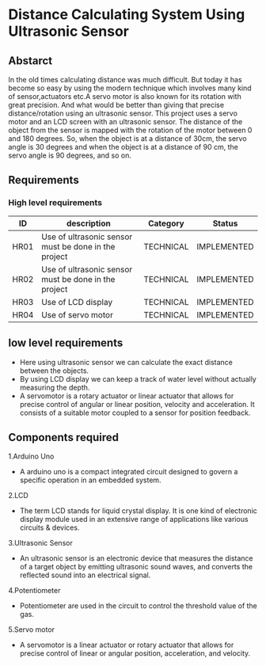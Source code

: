 # Distance Calculating System Using Ultrasonic Sensor


## Abstarct
In the old times calculating distance was much difficult. But today it has become so easy by using the modern technique which involves many kind of sensor,actuators etc.A servo motor is also known for its rotation with great precision. And what would be better than giving that precise distance/rotation using an ultrasonic sensor. This project uses a servo motor and an LCD screen with an ultrasonic sensor. The distance of the object from the sensor is mapped with the rotation of the motor between 0 and 180 degrees. So, when the object is at a distance of 30cm, the servo angle is 30 degrees and when the object is at a distance of 90 cm, the servo angle is 90 degrees, and so on.


## Requirements

### High level requirements

|ID  |                                         description |Category |Status     |
|----|---------------------------------------------------- |---------|-----------|
|HR01|Use of ultrasonic sensor must be done in the project |TECHNICAL|IMPLEMENTED|
|HR02| Use of ultrasonic sensor must be done in the project|TECHNICAL|IMPLEMENTED|
|HR03|Use of LCD display                                   |TECHNICAL|IMPLEMENTED|
|HR04|Use of servo motor                                   |TECHNICAL|IMPLEMENTED|


## low level requirements
*  Here using ultrasonic sensor we can calculate the exact distance between the objects.
* By using LCD display we can keep a track of water level without actually measuring the depth.
* A servomotor is a rotary actuator or linear actuator that allows for precise control of angular or linear position, velocity and acceleration. It consists of a suitable motor coupled to a sensor for position feedback.


## Components required
1.Arduino Uno
* A arduino uno is a compact integrated circuit designed to govern a specific operation in an embedded system.

2.LCD
* The term LCD stands for liquid crystal display. It is one kind of electronic display module used in an extensive range of applications like various circuits & devices.

3.Ultrasonic Sensor 
* An ultrasonic sensor is an electronic device that measures the distance of a target object by emitting ultrasonic sound waves, and converts the reflected sound into an electrical signal.

4.Potentiometer
* Potentiometer are used in the circuit to control the threshold value of the gas.

5.Servo motor
* A servomotor is a linear actuator or rotary actuator that allows for precise control of linear or angular position, acceleration, and velocity.
